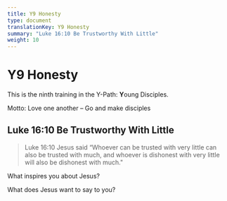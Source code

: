 ```yaml
---
title: Y9 Honesty
type: document
translationKey: Y9 Honesty
summary: "Luke 16:10 Be Trustworthy With Little"
weight: 10
---
```

# Y9 Honesty

This is the ninth training in the Y-Path: **Y**oung Disciples.

Motto: Love one another – Go and make disciples

## Luke 16:10 Be Trustworthy With Little

>   Luke 16:10 Jesus said “Whoever can be trusted with very little can also be trusted with much, and whoever is dishonest with very little will also be dishonest with much."

What inspires you about Jesus?

What does Jesus want to say to you?

